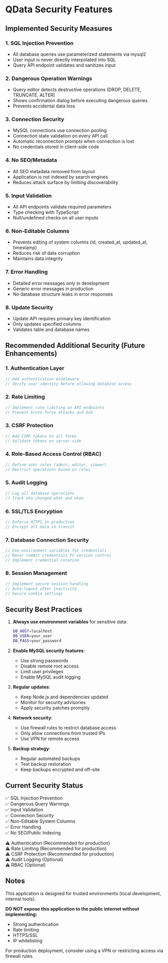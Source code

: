 # QData Security Features

## Implemented Security Measures

### 1. **SQL Injection Prevention**
- All database queries use parameterized statements via mysql2
- User input is never directly interpolated into SQL
- Query API endpoint validates and sanitizes input

### 2. **Dangerous Operation Warnings**
- Query editor detects destructive operations (DROP, DELETE, TRUNCATE, ALTER)
- Shows confirmation dialog before executing dangerous queries
- Prevents accidental data loss

### 3. **Connection Security**
- MySQL connections use connection pooling
- Connection state validation on every API call
- Automatic reconnection prompts when connection is lost
- No credentials stored in client-side code

### 4. **No SEO/Metadata**
- All SEO metadata removed from layout
- Application is not indexed by search engines
- Reduces attack surface by limiting discoverability

### 5. **Input Validation**
- All API endpoints validate required parameters
- Type checking with TypeScript
- Null/undefined checks on all user inputs

### 6. **Non-Editable Columns**
- Prevents editing of system columns (id, created_at, updated_at, timestamp)
- Reduces risk of data corruption
- Maintains data integrity

### 7. **Error Handling**
- Detailed error messages only in development
- Generic error messages in production
- No database structure leaks in error responses

### 8. **Update Security**
- Update API requires primary key identification
- Only updates specified columns
- Validates table and database names

## Recommended Additional Security (Future Enhancements)

### 1. **Authentication Layer**
```typescript
// Add authentication middleware
// Verify user identity before allowing database access
```

### 2. **Rate Limiting**
```typescript
// Implement rate limiting on API endpoints
// Prevent brute force attacks and DoS
```

### 3. **CSRF Protection**
```typescript
// Add CSRF tokens to all forms
// Validate tokens on server-side
```

### 4. **Role-Based Access Control (RBAC)**
```typescript
// Define user roles (admin, editor, viewer)
// Restrict operations based on roles
```

### 5. **Audit Logging**
```typescript
// Log all database operations
// Track who changed what and when
```

### 6. **SSL/TLS Encryption**
```typescript
// Enforce HTTPS in production
// Encrypt all data in transit
```

### 7. **Database Connection Security**
```typescript
// Use environment variables for credentials
// Never commit credentials to version control
// Implement credential rotation
```

### 8. **Session Management**
```typescript
// Implement secure session handling
// Auto-logout after inactivity
// Secure cookie settings
```

## Security Best Practices

1. **Always use environment variables** for sensitive data:
   ```bash
   DB_HOST=localhost
   DB_USER=your_user
   DB_PASS=your_password
   ```

2. **Enable MySQL security features**:
   - Use strong passwords
   - Disable remote root access
   - Limit user privileges
   - Enable MySQL audit logging

3. **Regular updates**:
   - Keep Node.js and dependencies updated
   - Monitor for security advisories
   - Apply security patches promptly

4. **Network security**:
   - Use firewall rules to restrict database access
   - Only allow connections from trusted IPs
   - Use VPN for remote access

5. **Backup strategy**:
   - Regular automated backups
   - Test backup restoration
   - Keep backups encrypted and off-site

## Current Security Status

✅ SQL Injection Prevention  
✅ Dangerous Query Warnings  
✅ Input Validation  
✅ Connection Security  
✅ Non-Editable System Columns  
✅ Error Handling  
✅ No SEO/Public Indexing  

⚠️ Authentication (Recommended for production)  
⚠️ Rate Limiting (Recommended for production)  
⚠️ CSRF Protection (Recommended for production)  
⚠️ Audit Logging (Optional)  
⚠️ RBAC (Optional)  

## Notes

This application is designed for trusted environments (local development, internal tools). 

**DO NOT expose this application to the public internet without implementing:**
- Strong authentication
- Rate limiting
- HTTPS/SSL
- IP whitelisting

For production deployment, consider using a VPN or restricting access via firewall rules.
